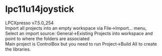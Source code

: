 # lpc11u14joystick  
LPCXpresso v7.5.0_254  
Import all projects into an empty workspace via File->Import... menu,  
Select an import source: General->Existing Projects into workspace and point to where the folders are associated  
Main project is ControlBox but you need to run Project->Build All to create the libraries.  

